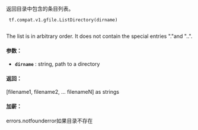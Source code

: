 返回目录中包含的条目列表。

```
 tf.compat.v1.gfile.ListDirectory(dirname)
 
```

The list is in arbitrary order. It does not contain the special entries "."and "..".

#### 参数：
- **`dirname`** : string, path to a directory


#### 返回：
[filename1, filename2, ... filenameN] as strings

#### 加薪：
errors.notfounderror如果目录不存在

